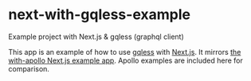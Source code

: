 # next-with-gqless-example
Example project with Next.js &amp; gqless (graphql client)

This app is an example of how to use [gqless](https://gqless.dev/) with [Next.js](https://nextjs.org/).
It mirrors [the with-apollo Next.js example app](https://github.com/zeit/next.js/tree/canary/examples/with-apollo).
Apollo examples are included here for comparison.
